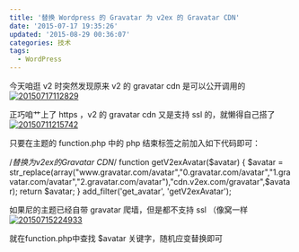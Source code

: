 ```yaml
---
title: '替换 Wordpress 的 Gravatar 为 v2ex 的 Gravatar CDN'
date: '2015-07-17 19:35:26'
updated: '2015-08-29 00:36:07'
categories: 技术
tags:
  - WordPress
---
```



今天咱逛 v2 时突然发现原来 v2 的 gravatar cdn 是可以公开调用的[![20150717112829](https://img.blessing.studio/images/2015/07/2015-07-17_03-28-41.jpg)](https://img.blessing.studio/images/2015/07/2015-07-17_03-28-41.jpg)

正巧咱艹上了 https ，v2 的 gravatar cdn 又是支持 ssl 的，就懒得自己搭了 [![20150711215742](https://img.blessing.studio/images/2015/07/2015-07-11_13-57-54.jpg)](https://img.blessing.studio/images/2015/07/2015-07-11_13-57-54.jpg)

只要在主题的 function.php 中的 php 结束标签之前加入如下代码即可：

/*替换为v2ex的Gravatar CDN*/ function getV2exAvatar($avatar) { $avatar = str_replace(array("www.gravatar.com/avatar","0.gravatar.com/avatar","1.gravatar.com/avatar","2.gravatar.com/avatar"),"cdn.v2ex.com/gravatar",$avatar); return $avatar; } add_filter('get_avatar', 'getV2exAvatar');

如果尼的主题已经自带 gravatar 爬墙，但是都不支持 ssl （像窝一样 [![20150715224933](https://img.blessing.studio/images/2015/07/2015-07-15_14-49-46.jpg)](https://img.blessing.studio/images/2015/07/2015-07-15_14-49-46.jpg)

就在function.php中查找 <span class="theme:arduino-ide lang:default decode:true  crayon-inline ">$avatar</span> 关键字，随机应变替换即可



